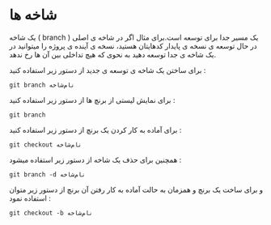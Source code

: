 شاخه ها
====

یک شاخه ( branch ) یک مسیر جدا برای توسعه است.برای مثال اگر در شاخه ی اصلی در حال توسعه ی نسخه ی  پایدار کدهایتان هستید، نسخه ی آینده ی پروژه را میتوانید در یک شاخه ی جدا توسعه دهید به نحوی که هیچ تداخلی بین آن ها رخ ندهد.

برای ساختن یک شاخه ی توسعه ی جدید از دستور زیر استفاده کنید :
```
git branch نام‌شاخه
```

برای نمایش لیستی از برنچ ها از دستور زیر استفاده کنید :
```
git branch
```

برای آماده به کار کردن یک برنچ از دستور زیر استفاده کنید :

```
git checkout نام‌شاخه
```

همچنین برای حذف یک شاخه از دستور زیر استفاده میشود :

```
git branch -d نام‌شاخه
```

و برای ساخت یک برنچ و همزمان به حالت آماده به کار رفتن آن برنچ از دستور زیر متوان استفاده نمود :
```
git checkout -b نام‌شاخه
```
